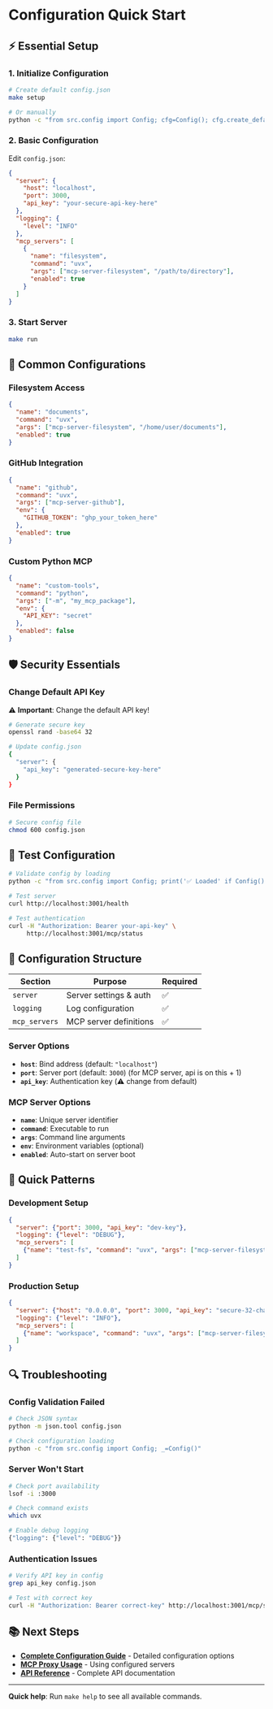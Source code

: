 # Configuration Quick Start

## ⚡ **Essential Setup**

### 1. Initialize Configuration

```bash
# Create default config.json
make setup

# Or manually
python -c "from src.config import Config; cfg=Config(); cfg.create_default(); cfg.save()"
```

### 2. Basic Configuration

Edit `config.json`:

```json
{
  "server": {
    "host": "localhost",
    "port": 3000,
    "api_key": "your-secure-api-key-here"
  },
  "logging": {
    "level": "INFO"
  },
  "mcp_servers": [
    {
      "name": "filesystem",
      "command": "uvx",
      "args": ["mcp-server-filesystem", "/path/to/directory"],
      "enabled": true
    }
  ]
}
```

### 3. Start Server

```bash
make run
```

## 🔧 **Common Configurations**

### Filesystem Access

```json
{
  "name": "documents",
  "command": "uvx", 
  "args": ["mcp-server-filesystem", "/home/user/documents"],
  "enabled": true
}
```

### GitHub Integration

```json
{
  "name": "github",
  "command": "uvx",
  "args": ["mcp-server-github"],
  "env": {
    "GITHUB_TOKEN": "ghp_your_token_here"
  },
  "enabled": true
}
```

### Custom Python MCP

```json
{
  "name": "custom-tools",
  "command": "python",
  "args": ["-m", "my_mcp_package"],
  "env": {
    "API_KEY": "secret"
  },
  "enabled": false
}
```

## 🛡️ **Security Essentials**

### Change Default API Key

⚠️ **Important**: Change the default API key!

```bash
# Generate secure key
openssl rand -base64 32

# Update config.json
{
  "server": {
    "api_key": "generated-secure-key-here"
  }
}
```

### File Permissions

```bash
# Secure config file
chmod 600 config.json
```

## 🧪 **Test Configuration**

```bash
# Validate config by loading
python -c "from src.config import Config; print('✅ Loaded' if Config() else '❌')"

# Test server
curl http://localhost:3001/health

# Test authentication
curl -H "Authorization: Bearer your-api-key" \
     http://localhost:3001/mcp/status
```

## 📝 **Configuration Structure**

| Section | Purpose | Required |
|---------|---------|----------|
| `server` | Server settings & auth | ✅ |
| `logging` | Log configuration | ✅ |
| `mcp_servers` | MCP server definitions | ✅ |

### Server Options

- **`host`**: Bind address (default: `"localhost"`)
- **`port`**: Server port (default: `3000`) (for MCP server, api is on this + 1)
- **`api_key`**: Authentication key (⚠️ change from default)

### MCP Server Options

- **`name`**: Unique server identifier
- **`command`**: Executable to run
- **`args`**: Command line arguments
- **`env`**: Environment variables (optional)
- **`enabled`**: Auto-start on server boot

## 🚀 **Quick Patterns**

### Development Setup

```json
{
  "server": {"port": 3000, "api_key": "dev-key"},
  "logging": {"level": "DEBUG"},
  "mcp_servers": [
    {"name": "test-fs", "command": "uvx", "args": ["mcp-server-filesystem", "/tmp"], "enabled": true}
  ]
}
```

### Production Setup

```json
{
  "server": {"host": "0.0.0.0", "port": 3000, "api_key": "secure-32-char-key"},
  "logging": {"level": "INFO"},
  "mcp_servers": [
    {"name": "workspace", "command": "uvx", "args": ["mcp-server-filesystem", "/data"], "enabled": true}
  ]
}
```

## 🔍 **Troubleshooting**

### Config Validation Failed

```bash
# Check JSON syntax
python -m json.tool config.json

# Check configuration loading
python -c "from src.config import Config; _=Config()"
```

### Server Won't Start

```bash
# Check port availability
lsof -i :3000

# Check command exists
which uvx

# Enable debug logging
{"logging": {"level": "DEBUG"}}
```

### Authentication Issues

```bash
# Verify API key in config
grep api_key config.json

# Test with correct key
curl -H "Authorization: Bearer correct-key" http://localhost:3001/mcp/status
```

## 📚 **Next Steps**

- **[Complete Configuration Guide](../core/configuration.md)** - Detailed configuration options
- **[MCP Proxy Usage](../core/proxy_usage.md)** - Using configured servers
- **[API Reference](api_reference.md)** - Complete API documentation

---

**Quick help**: Run `make help` to see all available commands.
